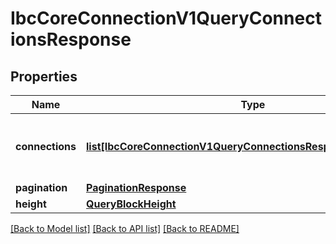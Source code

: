 # IbcCoreConnectionV1QueryConnectionsResponse

## Properties
Name | Type | Description | Notes
------------ | ------------- | ------------- | -------------
**connections** | [**list[IbcCoreConnectionV1QueryConnectionsResponseConnections]**](IbcCoreConnectionV1QueryConnectionsResponseConnections.md) | list of stored connections of the chain. | [optional] 
**pagination** | [**PaginationResponse**](PaginationResponse.md) |  | [optional] 
**height** | [**QueryBlockHeight**](QueryBlockHeight.md) |  | [optional] 

[[Back to Model list]](../README.md#documentation-for-models) [[Back to API list]](../README.md#documentation-for-api-endpoints) [[Back to README]](../README.md)

